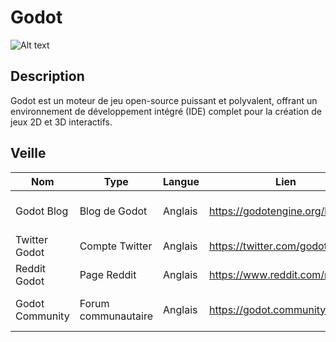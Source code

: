 # Godot
![Alt text](https://godotengine.org/assets/logo_dark.svg)

## Description
Godot est un moteur de jeu open-source puissant et polyvalent, offrant un environnement de développement intégré (IDE) complet pour la création de jeux 2D et 3D interactifs.

## Veille

Nom | Type | Langue | Lien | Description | Tags | Note
 --- | --- | --- | --- | --- | --- | --- 
Godot Blog | Blog de Godot | Anglais | https://godotengine.org/blog/ | Actualités et astuces de l'équipe Godot | godot | 5 
Twitter Godot | Compte Twitter | Anglais | https://twitter.com/godotengine | Compte Twitter de Godot | godot | 4
Reddit Godot | Page Reddit | Anglais | https://www.reddit.com/r/godot/ | Page Reddit de Godot | godot | 4.5
Godot Community | Forum communautaire | Anglais | https://godot.community/ | Forum communautaire de Godot | godot | 4.5
